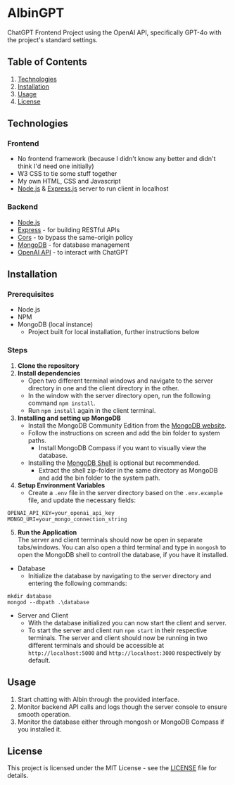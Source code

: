# AlbinGPT
ChatGPT Frontend Project using the OpenAI API, specifically GPT-4o with the project's standard settings.

## Table of Contents

1. [Technologies](#technologies)
2. [Installation](#installation)
3. [Usage](#usage)
4. [License](#license)

## Technologies

### Frontend
- No frontend framework (because I didn't know any better and didn't think I'd need one initially)
- W3 CSS to tie some stuff together
- My own HTML, CSS and Javascript
- [Node.js](https://nodejs.org/) & [Express.js](https://expressjs.com/) server to run client in localhost

### Backend
- [Node.js](https://nodejs.org/)
- [Express](https://expressjs.com/) - for building RESTful APIs
- [Cors](https://www.npmjs.com/package/cors) - to bypass the same-origin policy
- [MongoDB](https://www.mongodb.com/) - for database management
- [OpenAI API](https://platform.openai.com/docs/api-reference/introduction) - to interact with ChatGPT

## Installation

### Prerequisites

- Node.js
- NPM
- MongoDB (local instance)
  - Project built for local installation, further instructions below

### Steps

1. **Clone the repository**
2. **Install dependencies**
	- Open two different terminal windows and navigate to the server directory in one and the client directory in the other.
 	- In the window with the server directory open, run the following command `npm install`.
	- Run `npm install` again in the client terminal.
3. **Installing and setting up MongoDB**
	- Install the MongoDB Community Edition from the [MongoDB website](https://www.mongodb.com/try/download/community).
	- Follow the instructions on screen and add the bin folder to system paths.
		- Install MongoDB Compass if you want to visually view the database.
	- Installing the [MongoDB Shell](https://www.mongodb.com/try/download/shell) is optional but recommended.
		- Extract the shell zip-folder in the same directory as MongoDB and add the bin folder to the system path.
4. **Setup Environment Variables** <br>
	- Create a `.env` file in the server directory based on the `.env.example` file, and update the necessary fields: <br>
```plaintext
OPENAI_API_KEY=your_openai_api_key
MONGO_URI=your_mongo_connection_string
```
5. **Run the Application** <br>
The server and client terminals should now be open in separate tabs/windows. You can also open a third terminal and type in `mongosh` to open the MongoDB shell to controll the database, if you have it installed. <br>
- Database
    - Initialize the database by navigating to the server directory and entering the following commands: <br>
```plaintext
mkdir database
mongod --dbpath .\database
```
- Server and Client 
    - With the database initialized you can now start the client and server.
    - To start the server and client run `npm start` in their respective terminals. The server and client should now be running in two different terminals and should be accessible at `http://localhost:5000` and  `http://localhost:3000` respectively by default. <br>

## Usage

1. Start chatting with Albin through the provided interface.
2. Monitor backend API calls and logs though the server console to ensure smooth operation.
3. Monitor the database either through mongosh or MongoDB Compass if you installed it.

## License

This project is licensed under the MIT License - see the [LICENSE](LICENSE) file for details.

